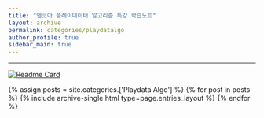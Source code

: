 ```yaml
---
title: "엔코아 플레이데이터 알고리즘 특강 학습노트"
layout: archive
permalink: categories/playdatalgo
author_profile: true
sidebar_main: true
---
```


***

[![Readme Card](https://github-readme-stats.vercel.app/api/pin/?username=iceman-brandon&repo=TIL&theme=tokyonight)](https://github.com/iceman-brandon/TIL)

<!-- 공백이 포함되어 있는 카테고리 이름의 경우 site.categories['a b c'] 이런 형태로! -->
{% assign posts = site.categories.['Playdata Algo'] %}
{% for post in posts %} {% include archive-single.html type=page.entries_layout %} {% endfor %}